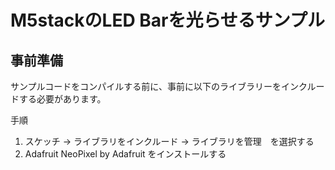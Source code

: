 # M5stackのLED Barを光らせるサンプル

## 事前準備
サンプルコードをコンパイルする前に、事前に以下のライブラリーをインクルードする必要があります。

手順
1. スケッチ -> ライブラリをインクルード -> ライブラリを管理　を選択する
1. Adafruit NeoPixel by Adafruit をインストールする
